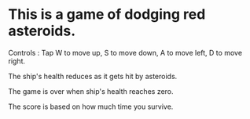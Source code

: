 # This is a game of dodging red asteroids.
Controls : Tap W to move up, S to move down, A to move left, D to move right.

The ship's health reduces as it gets hit by asteroids.

The game is over when ship's health reaches zero.

The score is based on how much time you survive.